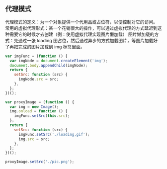 ## 代理模式

代理模式的定义：为一个对象提供一个代用品或占位符，以便控制对它的访问。
常用的虚拟代理形式：某一个花销很大的操作，可以通过虚拟代理的方式延迟到这种需要它的时候才去创建（例：使用虚拟代理实现图片懒加载）
图片懒加载的方式：先通过一张 loading 图占位，然后通过异步的方式加载图片，等图片加载好了再把完成的图片加载到 img 标签里面。

```js
var imgFunc = (function () {
  var imgNode = document.createElement('img');
  document.body.appendChild(imgNode);
  return {
    setSrc: function (src) {
      imgNode.src = src;
    },
  };
})();

var proxyImage = (function () {
  var img = new Image();
  img.onload = function () {
    imgFunc.setSrc(this.src);
  };
  return {
    setSrc: function (src) {
      imgFunc.setSrc('./loading,gif');
      img.src = src;
    },
  };
})();

proxyImage.setSrc('./pic.png');
```
